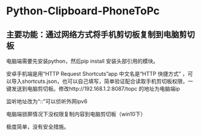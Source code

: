 # Python-Clipboard-PhoneToPc
## 主要功能：通过网络方式将手机剪切板复制到电脑剪切板
 电脑端需要先安装python，然后pip install 安装头部引用的模块。
 
 安卓手机端是用“HTTP Request Shortcuts”app 中文名是“HTTP 快捷方式” ，可以导入shortcuts.json，也可以自己填写，简单验证配合读取手机剪切板权限，一键发送到电脑剪切板。修改http://192.168.1.2:8087/topc 的地址为电脑端ip
 
 监听地址改为“::”可以侦听外网ipv6
 
 电脑端锁屏情况下没权限复制内容到电脑剪切板（win10下）
 
 极度简单，没有安全措施。
